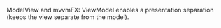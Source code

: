 ModelView and mvvmFX: ViewModel enables a presentation separation (keeps the view separate from the model).